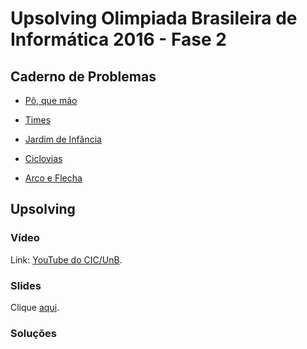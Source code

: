 # Upsolving Olimpiada Brasileira de Informática 2016 - Fase 2

## Caderno de Problemas

- [Pô, que mão](https://olimpiada.ic.unicamp.br/pratique/pu/2016/f2/pokemon/)

- [Times](https://olimpiada.ic.unicamp.br/pratique/pu/2016/f2/times/)

- [Jardim de Infância](https://olimpiada.ic.unicamp.br/pratique/pu/2016/f2/jardim/)

- [Ciclovias](https://olimpiada.ic.unicamp.br/pratique/pu/2016/f2/ciclovias/)

- [Arco e Flecha](https://olimpiada.ic.unicamp.br/pratique/pu/2016/f2/arco-online/)

## Upsolving

### Vídeo

Link: [YouTube do CIC/UnB](https://www.youtube.com/watch?v=O4Zp-vUBOf8).

### Slides

Clique [aqui](https://www.youtube.com/watch?v=O4Zp-vUBOf8).

### Soluções

